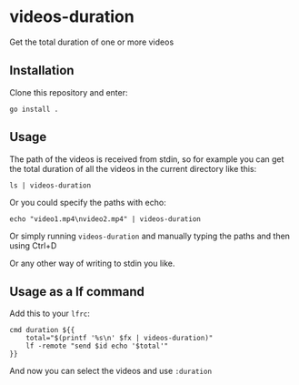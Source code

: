 # videos-duration

Get the total duration of one or more videos

## Installation

Clone this repository and enter:

```
go install .
```

##  Usage

The path of the videos is received from stdin, so for example you can get the total duration of all
the videos in the current directory like this:

```
ls | videos-duration
```

Or you could specify the paths with echo:

```
echo "video1.mp4\nvideo2.mp4" | videos-duration
```

Or simply running `videos-duration` and manually typing the paths and then using Ctrl+D

Or any other way of writing to stdin you like.

## Usage as a lf command

Add this to your `lfrc`:

```
cmd duration ${{
    total="$(printf '%s\n' $fx | videos-duration)"
    lf -remote "send $id echo '$total'"
}}
```

And now you can select the videos and use `:duration`
